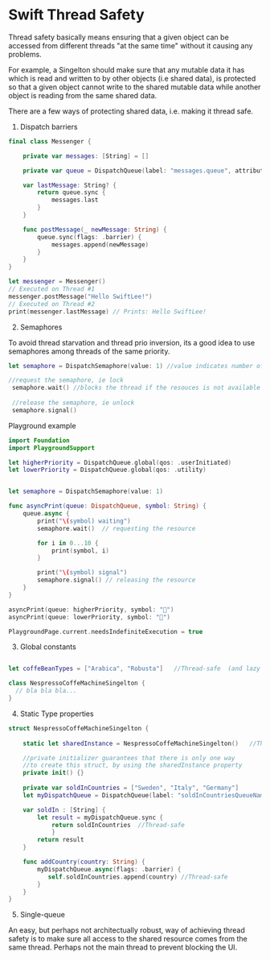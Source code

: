 # Swift Thread Safety


Thread safety basically means ensuring that a given object can be accessed from different threads "at the same time" without it causing any problems.

For example, a Singelton should make sure that any mutable data it has which is read and written to by other objects (i.e shared data), is protected so that a given object cannot write to the shared mutable data while another object is reading from the same shared data.

There are a few ways of protecting shared data, i.e. making it thread safe.


1. Dispatch barriers

```swift
final class Messenger {

    private var messages: [String] = []

    private var queue = DispatchQueue(label: "messages.queue", attributes: .concurrent)

    var lastMessage: String? {
        return queue.sync {
            messages.last
        }
    }

    func postMessage(_ newMessage: String) {
        queue.sync(flags: .barrier) {
            messages.append(newMessage)
        }
    }
}

let messenger = Messenger()
// Executed on Thread #1
messenger.postMessage("Hello SwiftLee!")
// Executed on Thread #2
print(messenger.lastMessage) // Prints: Hello SwiftLee!
```

2. Semaphores

To avoid thread starvation and thread prio inversion, its a good idea to use semaphores among threads of the same priority.

```swift
let semaphore = DispatchSemaphore(value: 1) //value indicates number of threads allowed to access the shared resource at the same time

//request the semaphore, ie lock
 semaphore.wait() //blocks the thread if the resouces is not available
 
 //release the semaphore, ie unlock
 semaphore.signal() 

```

Playground example
```swift
import Foundation
import PlaygroundSupport

let higherPriority = DispatchQueue.global(qos: .userInitiated)
let lowerPriority = DispatchQueue.global(qos: .utility)


let semaphore = DispatchSemaphore(value: 1)

func asyncPrint(queue: DispatchQueue, symbol: String) {
    queue.async {
        print("\(symbol) waiting")
        semaphore.wait()  // requesting the resource

        for i in 0...10 {
            print(symbol, i)
        }

        print("\(symbol) signal")
        semaphore.signal() // releasing the resource
    }
}

asyncPrint(queue: higherPriority, symbol: "🔴")
asyncPrint(queue: lowerPriority, symbol: "🔵")

PlaygroundPage.current.needsIndefiniteExecution = true
```

3. Global constants

```swift

let coffeBeanTypes = ["Arabica", "Robusta"]   //Thread-safe  (and lazy loaded)

class NespressoCoffeMachineSingelton {
  // bla bla bla...
}

```

4. Static Type properties

```swift
struct NespressoCoffeMachineSingelton {
    
    static let sharedInstance = NespressoCoffeMachineSingelton()   //Thread-safe  (and lazy loaded)

    //private initializer guarantees that there is only one way 
    //to create this struct, by using the sharedInstance property
    private init() {}
    
    private var soldInCountries = ["Sweden", "Italy", "Germany"]
    let myDispatchQueue = DispatchQueue(label: "soldInCountriesQueueName", attributes: .concurrent)

    var soldIn : [String] {
        let result = myDispatchQueue.sync {
            return soldInCountries  //Thread-safe
            }
        return result
    }

    func addCountry(country: String) {
        myDispatchQueue.async(flags: .barrier) {
           self.soldInCountries.append(country) //Thread-safe
        }
    }
}

```
5. Single-queue

An easy, but perhaps not architectually robust, way of achieving thread safety is to make sure all access to the shared resource comes from the same thread. Perhaps not the main thread to prevent blocking the UI.



